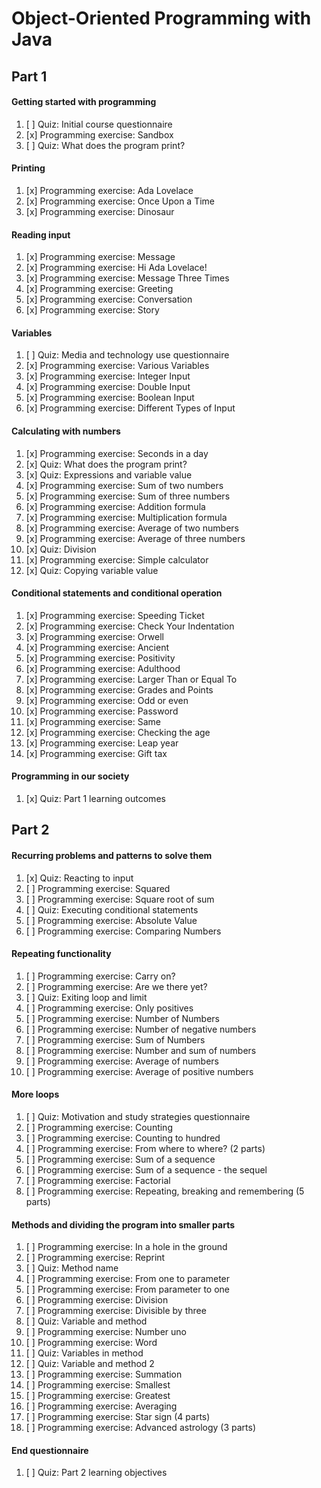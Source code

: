 # Object-Oriented Programming with Java

## Part 1
#### Getting started with programming
1. [ ] Quiz: Initial course questionnaire
2. [x] Programming exercise: Sandbox
3. [ ] Quiz: What does the program print?
#### Printing
1. [x] Programming exercise: Ada Lovelace
2. [x] Programming exercise: Once Upon a Time
3. [x] Programming exercise: Dinosaur
#### Reading input
1. [x] Programming exercise: Message
2. [x] Programming exercise: Hi Ada Lovelace!
3. [x] Programming exercise: Message Three Times
4. [x] Programming exercise: Greeting
5. [x] Programming exercise: Conversation
6. [x] Programming exercise: Story
#### Variables
1. [ ] Quiz: Media and technology use questionnaire
2. [x] Programming exercise: Various Variables
3. [x] Programming exercise: Integer Input
4. [x] Programming exercise: Double Input
5. [x] Programming exercise: Boolean Input
6. [x] Programming exercise: Different Types of Input
#### Calculating with numbers
1. [x] Programming exercise: Seconds in a day
2. [x] Quiz: What does the program print?
3. [x] Quiz: Expressions and variable value
4. [x] Programming exercise: Sum of two numbers
5. [x] Programming exercise: Sum of three numbers
6. [x] Programming exercise: Addition formula
7. [x] Programming exercise: Multiplication formula
8. [x] Programming exercise: Average of two numbers
9. [x] Programming exercise: Average of three numbers
10. [x] Quiz: Division
11. [x] Programming exercise: Simple calculator
12. [x] Quiz: Copying variable value
#### Conditional statements and conditional operation
1. [x] Programming exercise: Speeding Ticket
2. [x] Programming exercise: Check Your Indentation
3. [x] Programming exercise: Orwell
4. [x] Programming exercise: Ancient
5. [x] Programming exercise: Positivity
6. [x] Programming exercise: Adulthood
7. [x] Programming exercise: Larger Than or Equal To
8. [x] Programming exercise: Grades and Points
9. [x] Programming exercise: Odd or even
10. [x] Programming exercise: Password
11. [x] Programming exercise: Same
12. [x] Programming exercise: Checking the age
13. [x] Programming exercise: Leap year
14. [x] Programming exercise: Gift tax
#### Programming in our society
1. [x] Quiz: Part 1 learning outcomes


## Part 2
#### Recurring problems and patterns to solve them
1. [x] Quiz: Reacting to input
2. [ ] Programming exercise: Squared
3. [ ] Programming exercise: Square root of sum
4. [ ] Quiz: Executing conditional statements
5. [ ] Programming exercise: Absolute Value
6. [ ] Programming exercise: Comparing Numbers
#### Repeating functionality
1. [ ] Programming exercise: Carry on?
2. [ ] Programming exercise: Are we there yet?
3. [ ] Quiz: Exiting loop and limit
4. [ ] Programming exercise: Only positives
5. [ ] Programming exercise: Number of Numbers
6. [ ] Programming exercise: Number of negative numbers
7. [ ] Programming exercise: Sum of Numbers
8. [ ] Programming exercise: Number and sum of numbers
9. [ ] Programming exercise: Average of numbers
10. [ ] Programming exercise: Average of positive numbers
#### More loops
1. [ ] Quiz: Motivation and study strategies questionnaire
2. [ ] Programming exercise: Counting
3. [ ] Programming exercise: Counting to hundred
4. [ ] Programming exercise: From where to where? (2 parts)
5. [ ] Programming exercise: Sum of a sequence
6. [ ] Programming exercise: Sum of a sequence - the sequel
7. [ ] Programming exercise: Factorial
8. [ ] Programming exercise: Repeating, breaking and remembering (5 parts)
#### Methods and dividing the program into smaller parts
1. [ ] Programming exercise: In a hole in the ground
2. [ ] Programming exercise: Reprint
3. [ ] Quiz: Method name
4. [ ] Programming exercise: From one to parameter
5. [ ] Programming exercise: From parameter to one
6. [ ] Programming exercise: Division
7. [ ] Programming exercise: Divisible by three
8. [ ] Quiz: Variable and method
9. [ ] Programming exercise: Number uno
10. [ ] Programming exercise: Word
11. [ ] Quiz: Variables in method
12. [ ] Quiz: Variable and method 2
13. [ ] Programming exercise: Summation
14. [ ] Programming exercise: Smallest
15. [ ] Programming exercise: Greatest
16. [ ] Programming exercise: Averaging
17. [ ] Programming exercise: Star sign (4 parts)
18. [ ] Programming exercise: Advanced astrology (3 parts)
#### End questionnaire
1. [ ] Quiz: Part 2 learning objectives
